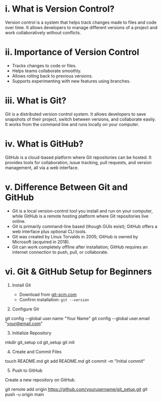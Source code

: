 # i. What is Version Control?

Version control is a system that helps track changes made to files and code over time. It allows developers to manage different versions of a project and work collaboratively without conflicts.


# ii. Importance of Version Control

- Tracks changes to code or files.
- Helps teams collaborate smoothly.
- Allows rolling back to previous versions.
- Supports experimenting with new features using branches.


# iii. What is Git?

Git is a distributed version control system. It allows developers to save snapshots of their project, switch between versions, and collaborate easily. It works from the command line and runs locally on your computer.


# iv. What is GitHub?

GitHub is a cloud-based platform where Git repositories can be hosted. It provides tools for collaboration, issue tracking, pull requests, and version management, all via a web interface.


# v. Difference Between Git and GitHub

- Git is a local version-control tool you install and run on your computer, while GitHub is a remote hosting platform where Git repositories live online.  
- Git is primarily command-line based (though GUIs exist); GitHub offers a web interface plus optional CLI tools.  
- Git was created by Linus Torvalds in 2005; GitHub is owned by Microsoft (acquired in 2018).  
- Git can work completely offline after installation; GitHub requires an internet connection to push, pull, or collaborate.


# vi. Git & GitHub Setup for Beginners

1. Install Git
   - Download from [git-scm.com](https://git-scm.com)
   - Confirm installation: `git --version`

2. Configure Git

git config --global user.name "Your Name"
git config --global user.email "your@email.com"

3. Initialize Repository

mkdir git_setup
cd git_setup
git init

4. Create and Commit Files

touch README.md
git add README.md
git commit -m "Initial commit"

5. Push to GitHub

Create a new repository on GitHub.

git remote add origin https://github.com/yourusername/git_setup.git
git push -u origin main
